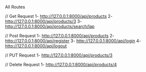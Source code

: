 All Routes

// Get Request
1- http://127.0.0.1:8000/api/products
2- http://127.0.0.1:8000/api/products/3
3- http://127.0.0.1:8000/api/products/search/lap

// Post Request
1- http://127.0.0.1:8000/api/products
2- http://127.0.0.1:8000/api/register
3- http://127.0.0.1:8000/api/login
4- http://127.0.0.1:8000/api/logout

// PUT Request
1- http://127.0.0.1:8000/api/products/3

// Delete Request
1- http://127.0.0.1:8000/api/products/4
